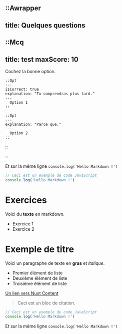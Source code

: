 ::Awrapper
---
title: Quelques questions
---

  ::Mcq
  ---
  title: test
  maxScore: 10
  ---
  Cochez la bonne option.

    ::Opt
    ---
    isCorrect: true
    explanation: "Tu comprendras plus tard."
    ---
      Option 1
    ::

    ::Opt
    ---
    explanation: "Parce que."
    ---
      Option 2
    ::
  ::

::



Et sur la même ligne `console.log('Hello Markdown !')`

```js
// Ceci est un exemple de code JavaScript
console.log('Hello Markdown !')
```



# Exercices

Voici du **texte** en markdown.

- Exercice 1
- Exercice 2

# Exemple de titre

Voici un paragraphe de texte en **gras** et _italique_.

- Premier élément de liste
- Deuxième élément de liste
- Troisième élément de liste

[Un lien vers Nuxt Content](https://content.nuxt.com/)

> Ceci est un bloc de citation.

```js
// Ceci est un exemple de code JavaScript
console.log('Hello Markdown !')
```
Et sur la même ligne `console.log('Hello Markdown !')`



